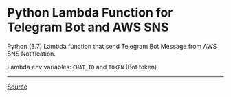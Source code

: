 # Python Lambda Function for Telegram Bot and AWS SNS

Python (3.7) Lambda function that send Telegram Bot Message from AWS SNS Notification.

Lambda env variables: `CHAT_ID` and `TOKEN` (Bot token)

<hr>

[Source](https://bezdelev.com/hacking/aws-sns-to-telegram-bot/)